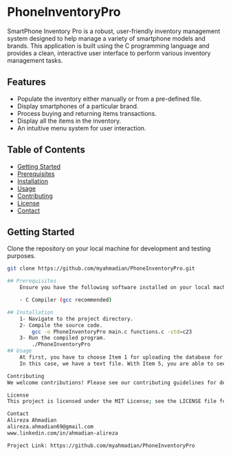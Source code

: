 # PhoneInventoryPro

SmartPhone Inventory Pro is a robust, user-friendly inventory management system designed to help manage a variety of smartphone models and brands. This application is built using the C programming language and provides a clean, interactive user interface to perform various inventory management tasks.

## Features

- Populate the inventory either manually or from a pre-defined file.
- Display smartphones of a particular brand.
- Process buying and returning items transactions.
- Display all the items in the inventory.
- An intuitive menu system for user interaction.

## Table of Contents

- [Getting Started](#getting-started)
- [Prerequisites](#prerequisites)
- [Installation](#installation)
- [Usage](#usage)
- [Contributing](#contributing)
- [License](#license)
- [Contact](#contact)

## Getting Started

Clone the repository on your local machine for development and testing purposes.

```bash
git clone https://github.com/myahmadian/PhoneInventoryPro.git

## Prerequisites
    Ensure you have the following software installed on your local machine:

    - C Compiler (gcc recommended)

## Installation
    1- Navigate to the project directory.
    2- Compile the source code.
        gcc -o PhoneInventoryPro main.c functions.c -std=c23
    3- Run the compiled program.
        ./PhoneInventoryPro
## Usage
    At first, you have to choose Item 1 for uploading the database for the app.
    In this case, we have a text file. With Item 5, you are able to see the inventory on the screen.

Contributing
We welcome contributions! Please see our contributing guidelines for details on how you can contribute to the project.

License
This project is licensed under the MIT License; see the LICENSE file for details.

Contact
Alireza Ahmadian
alireza.ahmadian69@gmail.com
www.linkedin.com/in/ahmadian-alireza

Project Link: https://github.com/myahmadian/PhoneInventoryPro
